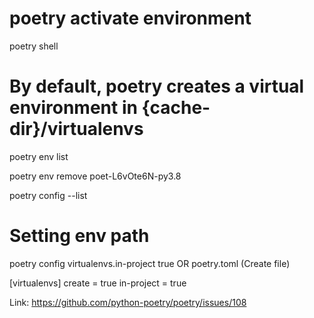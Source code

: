 # poetry activate environment

poetry shell


# By default, poetry creates a virtual environment in {cache-dir}/virtualenvs

poetry env list

poetry env remove poet-L6vOte6N-py3.8

poetry config --list

# Setting env path
poetry config virtualenvs.in-project true 
OR 
poetry.toml (Create file)

[virtualenvs]
create = true
in-project = true

Link: https://github.com/python-poetry/poetry/issues/108




